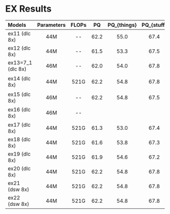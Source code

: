 
# EX Results

| Models      | Parameters  | FLOPs         | PQ         | PQ_{things}        | PQ_{stuff}         | AP        | mIoU         | record         |
| :---        |    :----:   |      :----:   |      :----:   |      :----:   |      :----:  |     :----:   |      :----:    |     ---: |
| ex11 (dlc 8x) | 44M       | --   |     62.2         | 55.0        | 67.4  |  |78.2| 常规分离   |
| ex12 (dlc 8x) | 44M       | --   |     61.5         | 53.3        | 67.5  |   ||先实例后合并query   |
| ex13=7_1 (dlc 8x) | 46M       | --   |    62.0           | 54.0       | 67.8  ||| dab position add replaced the cat |
| ex14 (dlc 8x) | 44M       | 521G   |      62.2         |    54.8    |  67.8  |  38.4    |  79.4  |增加多尺度特征为6个尺度 |
| ex15 (dlc 8x) | 46M       | --   |     62.2         |    54.8    | 67.5 | -- | 79.4 | 多尺度特征反序 |
| ex16 (dlc 8x) | 46M       | --   |              |        |  || | gfnet代替deformable attention |
| ex17 (dlc 8x) | 44M       | 521G   |      61.3     |    53.0    |  67.4  |  --   |  --  |ex14+反序 |
| ex18 (dlc 8x) | 44M       | 521G   |      61.6         |    53.8    |  67.3  |  38.4    |  79.4  |ex17+decoder_layers = 7 |
| ex19 (dlc 8x) | 44M       | 521G   |      61.9        |    54.6    |  67.2  |  --    |  --  |ex14 + pe = edge from mask features |
| ex20 (dlc 8x) | 44M       | 521G   |      62.2         |    54.8    |  67.8  |  38.4    |  79.4  |ex14 + pe = edge from x[-1] |
| ex21 (dsw 8x) | 44M       | 521G   |      62.2         |    54.8    |  67.8  |  38.4    |  79.4  |ex14 + pe = edge from x[-2] |
| ex22 (dsw 8x) | 44M       | 521G   |      62.2         |    54.8    |  67.8  |  38.4    |  79.4  |ex14 + pe = edge from x[-3] |
